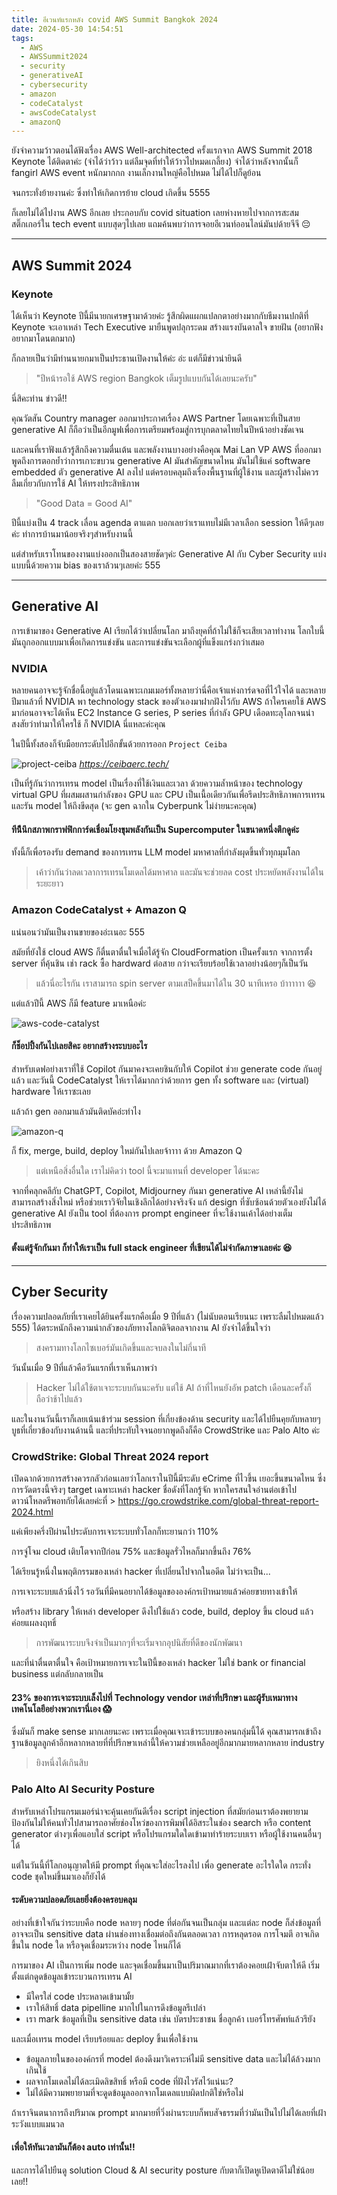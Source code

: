 ```yaml
---
title: อีเวนท์แรกหลัง covid AWS Summit Bangkok 2024
date: 2024-05-30 14:54:51
tags:
  - AWS
  - AWSSummit2024
  - security
  - generativeAI
  - cybersecurity
  - amazon
  - codeCatalyst
  - awsCodeCatalyst
  - amazonQ
---
```


ยังจำความว้าวตอนได้ฟังเรื่อง AWS Well-architected ครั้งแรกจาก AWS Summit 2018 Keynote ได้ติดตาค่ะ (จำได้ว่าว้าว แต่ลืมจุดที่ทำให้ว้าวไปหมดเกลี้ยง) จำได้ว่าหลังจากนั้นก็ fangirl AWS event หนักมากกก งานเล็กงานใหญ่คือไปหมด ไม่ได้ไปก็ดูย้อน

จนกระทั่งย้ายงานค่ะ ซึ่งทำให้เกิดการย้าย cloud เกิดขึ้น 5555

ก็เลยไม่ได้ไปงาน AWS อีกเลย ประกอบกับ covid situation เลยห่างหายไปจากการสะสมสติ๊กเกอร์ใน tech event แบบสุดๆไปเลย แถมค้นพบว่าการจอยอีเวนท์ออนไลน์มันบ่ด้ายจีจี :pensive:

-----------

## AWS Summit 2024

### Keynote

ได้เห็นว่า Keynote ปีนี้มีนายกเศรษฐามาด้วยค่ะ รู้สึกผิดแผกแปลกตาอย่างมากกับธีมงานปกติที่ Keynote จะเอาเหล่า Tech Executive มายืนพูดปลุกระดม สร้างแรงบันดาลใจ ขายฝัน (อยากฟัง อยากมาโดนตกมาก)

ก็กลายเป็นว่ามีท่านนายกมาเป็นประธานเปิดงานให้ค่ะ อ่ะ แต่ก็มีข่าวน่ายินดี

> "ปีหน้ารอใช้ AWS region Bangkok เต็มรูปแบบกันได้เลยนะครับ"

นี่สิคะท่าน ข่าวดี!!

คุณวัตสัน Country manager ออกมาประกาศเรื่อง AWS Partner โดยเฉพาะที่เป็นสาย generative AI ก็ถือว่าเป็นอีกมูฟเพื่อการเตรียมพร้อมสู่การบุกตลาดไทยในปีหน้าอย่างชัดเจน

และคนที่เราฟังแล้วรู้สึกถึงความตื่นเต้น และพลังงานบางอย่างคือคุณ Mai Lan VP AWS ที่ออกมาพูดถึงการตอกย้ำว่าการเกาะขบวน generative AI มันสำคัญขนาดไหน มันไม่ใช้แค่ software embedded ตัว generative AI ลงไป แต่ครอบคลุมถึงเรื่องพื้นฐานที่ผู้ใช้งาน และผู้สร้างไม่ควรลืมเกี่ยวกับการใช้ AI ให้ทรงประสิทธิภาพ

> "Good Data = Good AI"

ปีนี้แบ่งเป็น 4 track เลื่อน agenda ตาแตก บอกเลยว่าเราแทบไม่มีเวลาเลือก session ให้ดีๆเลยค่ะ ทำการบ้านมาน้อยจริงๆสำหรับงานนี้

แต่สำหรับเราโทนของงานแบ่งออกเป็นสองสายชัดๆค่ะ Generative AI กับ Cyber Security แบ่งแบบนี้ด้วยความ bias ของเราล้วนๆเลยค่ะ 555

---------

## Generative AI

การเข้ามาของ Generative AI เรียกได้ว่าเปลี่ยนโลก มาถึงยุคที่ถ้าไม่ใช้ก็จะเสียเวลาทำงาน โลกใบนี้มันถูกออกแบบมาเพื่อเกิดการแข่งขัน และการแข่งขันจะเลือกผู้ที่แข็งแกร่งกว่าเสมอ

### NVIDIA

หลายคนอาจจะรู้จักชื่อนี้อยู่แล้วโดนเฉพาะเกมเมอร์ทั้งหลายว่านี่คือเจ้าแห่งการ์ดจอที่ไว้ใจได้ และหลายปีมาแล้วที่ NVIDIA พา technology stack ของตัวเองมาฝากฝังไว้กับ AWS ถ้าใครเคยใช้ AWS มาก่อนอาจจะได้เห็น EC2 Instance G series, P series ที่กำลัง GPU เดือดทะลุโลกจนน่าสงสัยว่าทำมาให้ใครใช้ ก็ NVIDIA นี่แหละค่ะคุณ

ในปีนี้ทั้งสองก็จับมือยกระดับไปอีกขั้นด้วยการออก ```Project Ceiba```

![project-ceiba](aws-summit-bangkok-2024/project-ceiba.png)
*https://ceibaerc.tech/*

เป็นที่รู้กันว่าการเทรน model เป็นเรื่องที่ใช้เงินและเวลา ด้วยความล้ำหน้าของ technology virtual GPU ที่ผสมผสานกำลังของ GPU และ CPU เป็นเนื้อเดียวกันเพื่อรีดประสิทธิภาพการเทรนและรัน model ให้ถึงขีดสุด (จะ gen ฉากใน Cyberpunk ไม่ง่ายนะคะคุณ)

#### ทีน้ีนึกสภาพกราฟฟิกการ์ดเชื่อมโยงขุมพลังกันเป็น Supercomputer ในขนาดหนึ่งตึกดูค่ะ

ทั้งนี้ก็เพื่อรองรับ demand ของการเทรน LLM model มหาศาลที่กำลังผุดขึ้นทั่วทุกมุมโลก

> เค้าว่ากันว่าลดเวลาการเทรนโมเดลได้มหาศาล และมันจะช่วยลด cost ประหยัดพลังงานได้ในระยะยาว

### Amazon CodeCatalyst + Amazon Q

แน่นอนว่ามันเป็นงานขายของอ่ะเนอะ 555

สมัยที่ยังใช้ cloud AWS ก็ตื่นตาตื่นใจเมื่อได้รู้จัก CloudFormation เป็นครั้งแรก จากการตั้ง server ที่คุ้นชิน เช่า rack ซื้อ hardward ต่อสาย กว่าจะเรียบร้อยใช้เวลาอย่างน้อยๆก็เป็นวัน

> แล้วนี่อะไรกัน เราสามารถ spin server ตามเสป็คขึ้นมาได้ใน 30 นาทีเหรอ บ้าาาาาา :satisfied:

แต่แล้วปีนี้ AWS ก็มี feature มาเหนือค่ะ

![aws-code-catalyst](aws-summit-bangkok-2024/code-catalyst.jpeg)

#### ก็ช็อปปิ้งกันไปเลยสิคะ อยากสร้างระบบอะไร

สำหรับเดฟอย่างเราที่ใช้ Copilot กันมาคงจะเคยชินกับให้ Copilot ช่วย generate code กันอยู่แล้ว และวันนี้ CodeCatalyst ให้เราได้มากกว่าด้วยการ gen ทั้ง software และ (virtual) hardware ให้เราซะเลย

แล้วถ้า gen ออกมาแล้วมันติดบัคอ่ะทำไง

![amazon-q](aws-summit-bangkok-2024/amazon-q.jpeg)

ก็ fix, merge, build, deploy ใหม่กันไปเลยจ้าาาา ด้วย Amazon Q

> แต่เหนือสิ่งอื่นใด เราไม่คิดว่า tool นี้จะมาแทนที่ developer ได้นะคะ

จากที่คลุกคลีกับ ChatGPT, Copilot, Midjourney กันมา generative AI เหล่านี้ยังไม่สามารถสร้างสิ่งใหม่ หรือช่วยเราวิจัยในเชิงลึกได้อย่างจริงจัง แก้ design ที่ซับซ้อนด้วยตัวเองยังไม่ได้ generative AI ยังเป็น tool ที่ต้องการ prompt engineer ที่จะใช้งานเค้าได้อย่างเต็มประสิทธิภาพ

#### ตั้งแต่รู้จักกันมา ก็ทำให้เราเป็น full stack engineer ที่เขียนได้ไม่จำกัดภาษาเลยค่ะ :satisfied:

----

## Cyber Security

เรื่องความปลอดภัยที่เราเคยได้ยินครั้งแรกคือเมื่อ 9 ปีที่แล้ว (ไม่นับตอนเรียนนะ เพราะลืมไปหมดแล้ว 555) ได้ตระหนักถึงความน่ากลัวของภัยทางโลกดิจิตอลจากงาน AI ยังจำได้ขึ้นใจว่า

> สงครามทางโลกไซเบอร์มันเกิดขึ้นและจบลงในไม่กี่นาที

วันนั้นเมื่อ 9 ปีที่แล้วคือวันแรกที่เราเห็นภาพว่า

> Hacker ไม่ได้ใช้ตาเจาะระบบกันนะครับ แต่ใช้ AI ถ้าที่ไหนยังอัพ patch เดือนละครั้งก็ถือว่าช้าไปแล้ว

และในงานวันนี้เราก็เลยเน้นเข้าร่วม session ที่เกี่ยงข้องด้าน security และได้ไปยืนคุยกับหลายๆบูธที่เกี่ยวข้องกับงานด้านนี้ และที่ประทับใจจนอยากพูดถึงก็คือ CrowdStrike และ Palo Alto ค่ะ

### CrowdStrike: Global Threat 2024 report

เปิดฉากด้วยการสร้างควรกลัวก่อนเลยว่าโลกเราในปีนี้มีระดับ eCrime ที่ไวขึ้น เยอะขึ้นขนาดไหน ซึ่งการวัดตรงนี้จริงๆ target เฉพาะเหล่า hacker ชื่อดังที่โลกรู้จัก หากใครสนใจอ่านต่อเข้าไปดาวน์โหลดรีพอทกัยได้เลยค่ะที่ > https://go.crowdstrike.com/global-threat-report-2024.html

แค่เพียงครึ่งปีผ่านไประดับการเจาะระบบทั่วโลกก็ทะยานกว่า 110%

การจู่โจม cloud เติบโตจากปีก่อน 75% และข้อมูลรั่วไหลก็มากขึ้นถึง 76%

ได้เรียนรู้หนึ่งในพฤติกรรมของเหล่า hacker ที่เปลี่ยนไปจากในอดีต ไม่ว่าจะเป็น...

การเจาะระบบแล้วนิ่งไว้ รอวันที่มีคนอยากได้ข้อมูลขององค์กรเป้าหมายแล้วค่อยขายทางเข้าให้

หรือสร้าง library ให้เหล่า developer ดึงไปใช้แล้ว code, build, deploy ขึ้น cloud แล้วค่อยแผลงฤทธิ์

> การพัฒนาระบบจึงจำเป็นมากๆที่จะเริ่มจากอุปนิสัยที่ดีของนักพัฒนา

และที่น่าตื่นตาตื่นใจ คือเป้าหมายการเจาะในปีนี้ของเหล่า hacker ไม่ใช่ bank or financial business แต่กลับกลายเป็น

#### 23% ของการเจาะระบบเล็งไปที่ Technology vendor เหล่าที่ปรึกษา และผู้รับเหมาทางเทคโนโลยีอย่างพวกเรานี่เอง :scream:

ซึ่งมันก็ make sense มากเลยนะคะ เพราะเมื่อคุณเจาะเข้าระบบของคนกลุ่มนี้ได้ คุณสามารถเข้าถึงฐานข้อมูลลูกค้าอีกหลากหลายที่ที่ปรึกษาเหล่านี้ให้ความช่วยเหลืออยู่อีกมากมายหลากหลาย industry

> ยิงหนึ่งได้เกินสิบ

### Palo Alto AI Security Posture

สำหรับเหล่าโปรแกรมเมอร์น่าจะคุ้นเคยกันดีเรื่อง script injection ที่สมัยก่อนเราต้องพยายามป้องกันไม่ให้คนทั่วไปสามารถอาศัยช่องโหว่ของการพิมพ์ได้อิสระในช่อง search หรือ content generator ต่างๆเพื่อแอบใส่ script หรือโปรแกรมใดใดเข้ามาทำร้ายระบบเรา หรือผู้ใช้งานคนอื่นๆได้

แต่ในวันนี้ที่โลกอนุญาตให้มี prompt ที่คุณจะใส่อะไรลงไป เพื่อ generate อะไรใดใด กระทั่ง code ชุดใหม่ขึ้นมาเองก็ยังได้

#### ระดับความปลอดภัยเลยยิ่งต้องครอบคลุม

อย่างที่เข้าใจกันว่าระบบคือ node หลายๆ node ที่ต่อกันจนเป็นกลุ่ม และแต่ละ node ก็ส่งข้อมูลที่อาจจะเป็น sensitive data ผ่านช่องทางเชื่อมต่อถึงกันตลอดเวลา การหลุดรอด การโจมตี อาจเกิดขึ้นใน node ใด หรือจุดเชื่อมระหว่าง node ไหนก็ได้

การมาของ AI เป็นการเพิ่ม node และจุดเชื่อมขึ้นมาเป็นปริมาณมากที่เราต้องคอยเฝ้าจับตาให้ดี เริ่มตั้งแต่กดูดข้อมูลเข้าระบวนการเทรน AI

- มีใครใส่ code ประหลาดเข้ามามั้ย
- เราให้สิทธิ์ data pipelline มากไปในการดึงข้อมูลรึเปล่า
- เรา mark ข้อมูลที่เป็น sensitive data เช่น บัตรประชาชน ชื่อลูกค้า เบอร์โทรศัพท์แล้วรึยัง

และเมื่อเทรน model เรียบร้อยและ deploy ขึ้นเพื่อใช้งาน

- ข้อมูลภายในขององค์กรที่ model ต้องดึงมาวิเคราะห์ไม่มี sensitive data และไม่ได้ล้วงมากเกินใช้
- ผลจากโมเดลไม่ได้ละเมิดลิขสิทธิ์ หรือมี code ที่ฝังไวรัสไว้แน่นะ?
- ไม่ได้มีความพยายามที่จะดูดข้อมูลออกจากโมเดลแบบผิดปกติใช่หรือไม่

ถ้าเราจินตนาการถึงปริมาณ prompt มากมายที่วิ่งผ่านระบบก็พบสัจธรรมที่ว่ามันเป็นไปไม่ได้เลยที่เฝ้าระวังแบบแมนวล

#### เพื่อให้ทันเวลามันก็ต้อง auto เท่านั้น!!

และการได้ไปยืนดู solution Cloud & AI security posture กับตาก็เปิดหูเปิดตาดีไม่ใช่น้อยเลย!!